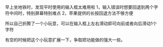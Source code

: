 早上坐地铁时，发现平时使用的输入框太难用啦
1，输入错误时想要回退到两个字符中间时，特别屏幕特别难点
2，苹果提供的长按回退方法不够方便

所以自己折腾了一个小玩意，可以在输入框上左右滑动即可向前或者向后滑动1个字符

有空的时候把这个小玩意扩展一下，争取把功能做的强大一些。

